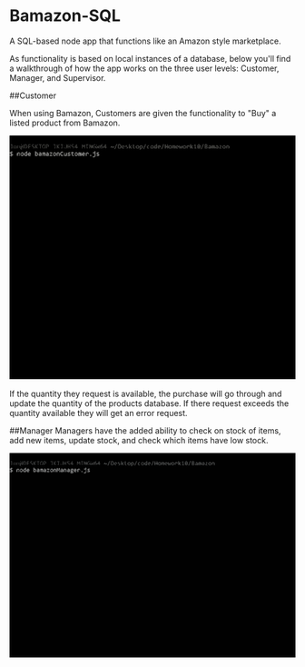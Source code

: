 # Bamazon-SQL
A SQL-based node app that functions like an Amazon style marketplace.

As functionality is based on local instances of a database, below you'll find a walkthrough of how the app works on the three user levels: Customer, Manager, and Supervisor.

##Customer

When using Bamazon, Customers are given the functionality to "Buy" a listed product from Bamazon.

![Bamazon Customer](/images/bamacustomer.gif)

If the quantity they request is available, the purchase will go through and update the quantity of the products database. If there request exceeds the quantity available they will get an error request.


##Manager
Managers have the added ability to check on stock of items, add new items, update stock, and check which items have low stock.

![Bamazon Manager1](/images/bamaManager1.gif)

